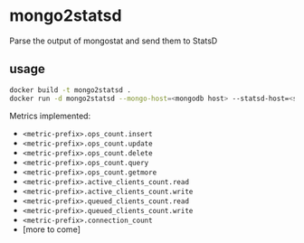 # mongo2statsd
Parse the output of mongostat and send them to StatsD

## usage
``` bash
docker build -t mongo2statsd .
docker run -d mongo2statsd --mongo-host=<mongodb host> --statsd-host=<statsd host> --metric-prefix=mongodb
```

Metrics implemented:
- `<metric-prefix>.ops_count.insert`
- `<metric-prefix>.ops_count.update`
- `<metric-prefix>.ops_count.delete`
- `<metric-prefix>.ops_count.query`
- `<metric-prefix>.ops_count.getmore`
- `<metric-prefix>.active_clients_count.read`
- `<metric-prefix>.active_clients_count.write`
- `<metric-prefix>.queued_clients_count.read`
- `<metric-prefix>.queued_clients_count.write`
- `<metric-prefix>.connection_count`
- [more to come]
